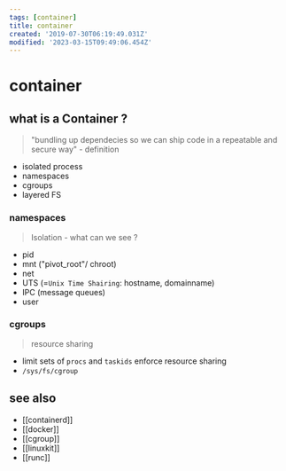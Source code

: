 ```yaml
---
tags: [container]
title: container
created: '2019-07-30T06:19:49.031Z'
modified: '2023-03-15T09:49:06.454Z'
---
```


# container

## what is a Container ?

> "bundling up dependecies so we can ship code in a repeatable and secure way" - definition

- isolated process
- namespaces
- cgroups
- layered FS

### namespaces

> Isolation - what can we see ?

- pid
- mnt ("pivot_root"/ chroot)
- net
- UTS (=`Unix Time Shairing`: hostname, domainname)
- IPC (message queues)
- user


### cgroups

> resource sharing

- limit sets of `procs` and `taskids` enforce resource sharing
- `/sys/fs/cgroup`

## see also

- [[containerd]]
- [[docker]]
- [[cgroup]]
- [[linuxkit]]
- [[runc]]
